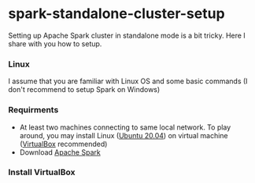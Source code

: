 # spark-standalone-cluster-setup
Setting up Apache Spark cluster in standalone mode is a bit tricky. Here I share with you how to setup.

### Linux
I assume that you are familiar with Linux OS and some basic commands (I don't recommend to setup Spark on Windows)

### Requirments
 - At least two machines connecting to same local network. To play around, you may install Linux ([Ubuntu 20.04](https://ubuntu.com/download/desktop)) on virtual machine ([VirtualBox](https://www.virtualbox.org/wiki/Linux_Downloads) recommended)
 - Download [Apache Spark](https://spark.apache.org/downloads.html)

### Install VirtualBox
